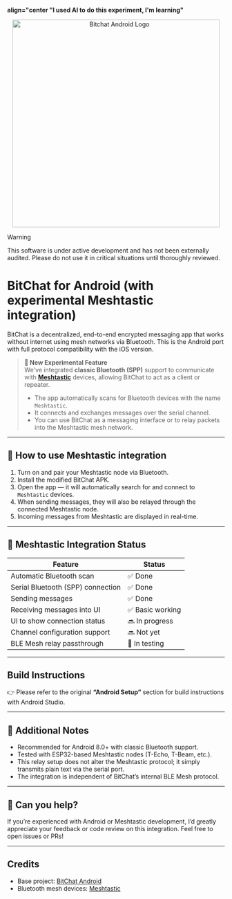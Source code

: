 <b >align="center "I used AI to do this experiment, I'm learning"</b>

<p align="center">
  <img src="https://github.com/user-attachments/assets/188c42f8-d249-4a72-b27a-e2b4f10a00a8" alt="Bitchat Android Logo" width="480">
</p>

> [!WARNING]
> This software is under active development and has not been externally audited. Please do not use it in critical situations until thoroughly reviewed.

# BitChat for Android (with experimental Meshtastic integration)

BitChat is a decentralized, end-to-end encrypted messaging app that works without internet using mesh networks via Bluetooth. This is the Android port with full protocol compatibility with the iOS version.

> **🧪 New Experimental Feature**  
> We've integrated **classic Bluetooth (SPP)** support to communicate with **[Meshtastic](https://github.com/meshtastic/meshtastic)** devices, allowing BitChat to act as a client or repeater.  
> - The app automatically scans for Bluetooth devices with the name `Meshtastic`.  
> - It connects and exchanges messages over the serial channel.  
> - You can use BitChat as a messaging interface or to relay packets into the Meshtastic mesh network.

---

## 🔧 How to use Meshtastic integration

1. Turn on and pair your Meshtastic node via Bluetooth.
2. Install the modified BitChat APK.
3. Open the app — it will automatically search for and connect to `Meshtastic` devices.
4. When sending messages, they will also be relayed through the connected Meshtastic node.
5. Incoming messages from Meshtastic are displayed in real-time.

---

## 🧪 Meshtastic Integration Status

| Feature                               | Status       |
|--------------------------------------|--------------|
| Automatic Bluetooth scan             | ✅ Done       |
| Serial Bluetooth (SPP) connection    | ✅ Done       |
| Sending messages                     | ✅ Done       |
| Receiving messages into UI           | ✅ Basic working |
| UI to show connection status         | 🔜 In progress |
| Channel configuration support        | 🔜 Not yet     |
| BLE Mesh relay passthrough           | 🧪 In testing  |

---

## Build Instructions

👉 Please refer to the original **“Android Setup”** section for build instructions with Android Studio.

---

## 📌 Additional Notes

- Recommended for Android 8.0+ with classic Bluetooth support.
- Tested with ESP32-based Meshtastic nodes (T-Echo, T-Beam, etc.).
- This relay setup does not alter the Meshtastic protocol; it simply transmits plain text via the serial port.
- The integration is independent of BitChat’s internal BLE Mesh protocol.

---

## 🙏 Can you help?

If you’re experienced with Android or Meshtastic development, I’d greatly appreciate your feedback or code review on this integration. Feel free to open issues or PRs!

---

## Credits

- Base project: [BitChat Android](https://github.com/permissionlesstech/bitchat-android)
- Bluetooth mesh devices: [Meshtastic](https://github.com/meshtastic/meshtastic)
